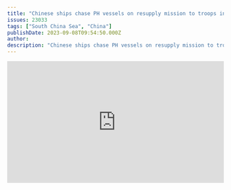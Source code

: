 ```yaml
---
title: "Chinese ships chase PH vessels on resupply mission to troops in Ayungin Shoal"
issues: 23033
tags: ["South China Sea", "China"]
publishDate: 2023-09-08T09:54:50.000Z
author: 
description: "Chinese ships chase PH vessels on resupply mission to troops in Ayungin Shoal  Video footage shows Philippine ships (in dark grey) being chased by Chinese vessels as it heads to Ayungin Shoal to resupply provisions for troops aboard the grounded BRP Sierra Madre on Friday, Sept. 8, 2023. China considers the shoal part of its territory even when it is within the Philippines&#039; exclusive economic zone."
---
```


 <div style="position:relative;padding-bottom:56.25%;height:0;overflow:hidden;"> <iframe style="width:100%;height:100%;position:absolute;left:0px;top:0px;overflow:hidden" frameborder="0" type="text/html" src="https://www.dailymotion.com/embed/video/x8nxhuy?autoplay=1" width="100%" height="100%" allowfullscreen title="Dailymotion Video Player" allow="autoplay"> </iframe> </div>